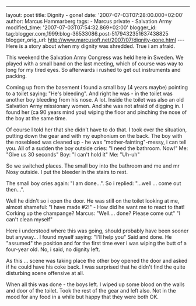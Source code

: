 ---
layout: post
title: Dignity - gone! date: '2007-07-03T07:28:00.000+02:00'
author: Marcus Hammarberg
tags: - Marcus
private - Salvation Army modified_time: '2007-07-03T07:54:32.869+02:00'
blogger_id: tag:blogger.com,1999:blog-36533086.post-5179432351637438825
blogger_orig_url: http://www.marcusoft.net/2007/07/dignity-gone.html ---
Here is a story about when my dignity was shredded. True i am afraid.

This weekend the Salvation Army Congress was held here in Sweden. We
played with a small band on the last meeting, which of course was way to
long for my tired eyes. So afterwards i rushed to get out instruments
and packing.

Coming up from the basement i found a small boy (4 years maybe) pointing
to a toilet saying: "He's bleeding". And right he was - in the toilet
was another boy bleeding from his nose. A lot. Inside the toilet was
also an old Salvation Army missionary women. And she was not afraid of
digging in. I found her (ca 90 years mind you) wiping the floor and
pinching the nose of the boy at the same time.

Of course I told her that she didn't have to do that. I took over the
situation, putting down the gear and with my euphonium on the back.
The boy with the nosebleed was cleaned up - he was
"mother-fainting"-messy, i can tell you. All of a sudden the boy outside
cries: "I need the bathroom. Now!"
Me: "Give us 30 seconds"
Boy: "I can't hold it"
Me: "Uh-uh"

So we switched places. The small boy into the bathroom and me and mr
Nosy outside. I put the bleeder in the stairs to rest.

The small boy cries again: "I am done...". So i replied: "...well ...
come out then...".

Well he didn't so i open the door. He was still on the toilet looking at
me, almost shameful:
"I have made \#2!" - How did he want me to react to that! Corking up the
champange?
Marcus: "Well.... done? Please come out"
"I can't clean myself"

Here i understood where this was going, should probably have been sooner
but anyway... I found myself saying: "I'll help you"
Said and done. He "assumed" the position and for the first time ever i
was wiping the butt of a four-year old. No, i said, no dignity left.

As this ... scene was taking place the other boy opened the door and
asked if he could have his coke back. I was surprised that he didn't
find the quite disturbing scene offensive at all.

When all this was done - the boys left. I wiped up some blood on the
walls and door of the toilet. Took the rest of the gear and left also.
Not in the mood for any food in a while but happy that they were both
OK.

